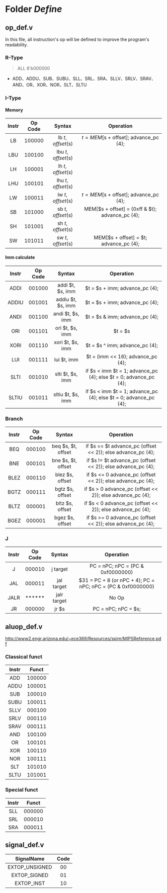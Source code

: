# Folder *Define*

## op_def.v

In this file, all instruction's op will be defined to improve the program's readability.

### R-Type

> ALL 6'b000000

- ADD、ADDU、SUB、SUBU、SLL、SRL、SRA、SLLV、SRLV、SRAV、AND、OR、XOR、NOR、SLT、SLTU

### I-Type

#### Memory

| Instr     | Op Code   | Syntax            | Operation |
| :---:     | :-----:   | :----:            | :-------: |
| LB        | 100000    | lb $t, offset($s) | $t = MEM[$s + offset]; advance_pc (4);|
| LBU       | 100100    | lbu $t, offset($s)| |
| LH        | 100001    | lh $t, offset($s) | |
| LHU       | 100101    | lhu $t, offset($s)| |
| LW        | 100011    | lw $t, offset($s) | $t = MEM[$s + offset]; advance_pc (4);|
| SB        | 101000    | sb $t, offset($s) | MEM[$s + offset] = (0xff & $t); advance_pc (4);|
| SH        | 101001    | sh $t, offset($s) | |
| SW        | 101011    | sw $t, offset($s) | MEM[$s + offset] = $t; advance_pc (4);|

#### Imm calculate

| Instr     | Op Code   | Syntax            | Operation |
| :---:     | :-----:   | :----:            | :-------: |
| ADDI      | 001000    | addi $t, $s, imm  | $t = $s + imm; advance_pc (4);|
| ADDIU     | 001001    | addiu $t, $s, imm | $t = $s + imm; advance_pc (4);|
| ANDI      | 001100    | andi $t, $s, imm  | $t = $s & imm; advance_pc (4);|
| ORI       | 001101    | ori $t, $s, imm   | $t = $s | imm; advance_pc (4);|
| XORI      | 001110    | xori $t, $s, imm  | $t = $s ^ imm; advance_pc (4);|
| LUI       | 001111    | lui $t, imm       | $t = (imm << 16); advance_pc (4);|
| SLTI      | 001010    | slti $t, $s, imm  | if $s < imm $t = 1; advance_pc (4); else $t = 0; advance_pc (4);|
| SLTIU     | 001011    | sltiu $t, $s, imm | if $s < imm $t = 1; advance_pc (4); else $t = 0; advance_pc (4);|

### Branch

| Instr     | Op Code   | Syntax            | Operation |
| :---:     | :-----:   | :----:            | :-------: |
| BEQ       | 000100    | beq $s, $t, offset| if $s == $t advance_pc (offset << 2)); else advance_pc (4);|
| BNE       | 000101    | bne $s, $t, offset| if $s != $t advance_pc (offset << 2)); else advance_pc (4);|
| BLEZ      | 000110    | blez $s, offset   | if $s <= 0 advance_pc (offset << 2)); else advance_pc (4);|
| BGTZ      | 000111    | bgtz $s, offset   | if $s > 0 advance_pc (offset << 2)); else advance_pc (4);|
| BLTZ      | 000001    | bltz $s, offset   | if $s < 0 advance_pc (offset << 2)); else advance_pc (4);|
| BGEZ      | 000001    | bgez $s, offset   | if $s >= 0 advance_pc (offset << 2)); else advance_pc (4);|

### J

| Instr     | Op Code   | Syntax        | Operation |
| :---:     | :-----:   | :----:        | :-------: |
| J         | 000010    | j target      | PC = nPC; nPC = (PC & 0xf0000000) | (target << 2);|
| JAL       | 000011    | jal target    | $31 = PC + 8 (or nPC + 4); PC = nPC; nPC = (PC & 0xf0000000) | (target << 2);|
| JALR      | ******    | jalr target   | No Op |
| JR        | 000000    | jr $s         | PC = nPC; nPC = $s;|

## aluop_def.v

http://www2.engr.arizona.edu/~ece369/Resources/spim/MIPSReference.pdf

### Classical funct

| Instr     | Funct  |
| :---:     | :---:  |
| ADD       | 100000 |
| ADDU      | 100001 |
| SUB       | 100010 |
| SUBU      | 100011 |
| SLLV      | 000100 |
| SRLV      | 000110 |
| SRAV      | 000111 |
| AND       | 100100 |
| OR        | 100101 |
| XOR       | 100110 |
| NOR       | 100111 |
| SLT       | 101010 |
| SLTU      | 101001 |

### Special funct

| Instr     | Funct  |
| :---:     | :---:  |
| SLL       | 000000 |
| SRL       | 000010 |
| SRA       | 000011 |

## signal_def.v

| SignalName        | Code  |
| :--------:        | :--:  |
| EXTOP_UNSIGNED    | 00    |
| EXTOP_SIGNED      | 01    |
| EXTOP_INST        | 10    |


